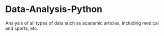 # Data-Analysis-Python
Analysis of all types of data such as academic articles, including medical and sports, etc.

